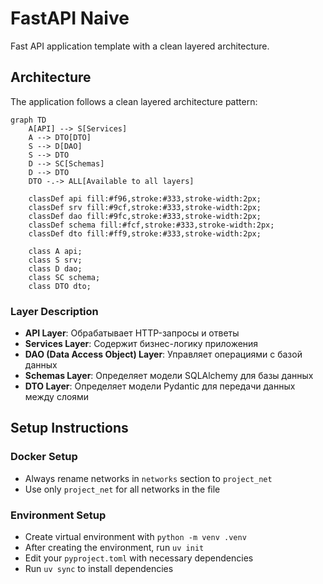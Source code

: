 # FastAPI Naive

Fast API application template with a clean layered architecture.

## Architecture

The application follows a clean layered architecture pattern:

```mermaid
graph TD
    A[API] --> S[Services]
    A --> DTO[DTO]
    S --> D[DAO]
    S --> DTO
    D --> SC[Schemas]
    D --> DTO
    DTO -.-> ALL[Available to all layers]

    classDef api fill:#f96,stroke:#333,stroke-width:2px;
    classDef srv fill:#9cf,stroke:#333,stroke-width:2px;
    classDef dao fill:#9fc,stroke:#333,stroke-width:2px;
    classDef schema fill:#fcf,stroke:#333,stroke-width:2px;
    classDef dto fill:#ff9,stroke:#333,stroke-width:2px;
    
    class A api;
    class S srv;
    class D dao;
    class SC schema;
    class DTO dto;
```

### Layer Description

- **API Layer**: Обрабатывает HTTP-запросы и ответы
- **Services Layer**: Содержит бизнес-логику приложения
- **DAO (Data Access Object) Layer**: Управляет операциями с базой данных
- **Schemas Layer**: Определяет модели SQLAlchemy для базы данных
- **DTO Layer**: Определяет модели Pydantic для передачи данных между слоями

## Setup Instructions

### Docker Setup
- Always rename networks in `networks` section to `project_net`
- Use only `project_net` for all networks in the file

### Environment Setup
- Create virtual environment with `python -m venv .venv`
- After creating the environment, run `uv init`
- Edit your `pyproject.toml` with necessary dependencies
- Run `uv sync` to install dependencies
